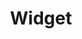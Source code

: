 ---
title: Widget
class: widget
image_path: /images/products/widget.jpg
target_path: http://mylocal.sun-sentinel.com/embed
devices_path: /platform/widget
---